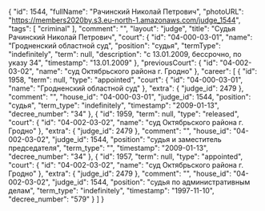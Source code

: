 {
    "id": 1544,
    "fullName": "Рачинский Николай Петрович",
    "photoURL": "https://members2020by.s3.eu-north-1.amazonaws.com/judge_1544",
    "tags": [
        "criminal"
    ],
    "comment": "",
    "layout": "judge",
    "title": "Судья Рачинский Николай Петрович",
    "court": {
        "id": "04-000-03-01",
        "name": "Гродненский областной суд",
        "position": "судья",
        "termType": "indefinitely",
        "term": null,
        "description": "c 13.01.2009, бессрочно, по указу 34",
        "timestamp": "13.01.2009"
    },
    "previousCourt": {
        "id": "04-002-03-02",
        "name": "суд Октябрьского района г. Гродно"
    },
    "career": [
        {
            "id": 1958,
            "term": null,
            "type": "appointed",
            "court": {
                "id": "04-000-03-01",
                "name": "Гродненский областной суд"
            },
            "extra": {
                "judge_id": 2479
            },
            "comment": "",
            "house_id": "04-000-03-01",
            "judge_id": 1544,
            "position": "судья",
            "term_type": "indefinitely",
            "timestamp": "2009-01-13",
            "decree_number": "34"
        },
        {
            "id": 1959,
            "term": null,
            "type": "released",
            "court": {
                "id": "04-002-03-02",
                "name": "суд Октябрьского района г. Гродно"
            },
            "extra": {
                "judge_id": 2479
            },
            "comment": "",
            "house_id": "04-002-03-02",
            "judge_id": 1544,
            "position": "судья и заместитель председателя",
            "term_type": "",
            "timestamp": "2009-01-13",
            "decree_number": "34"
        },
        {
            "id": 1957,
            "term": null,
            "type": "appointed",
            "court": {
                "id": "04-002-03-02",
                "name": "суд Октябрьского района г. Гродно"
            },
            "extra": {
                "judge_id": 2479
            },
            "comment": "",
            "house_id": "04-002-03-02",
            "judge_id": 1544,
            "position": "судья по административным делам",
            "term_type": "indefinitely",
            "timestamp": "1997-11-10",
            "decree_number": "579"
        }
    ]
}